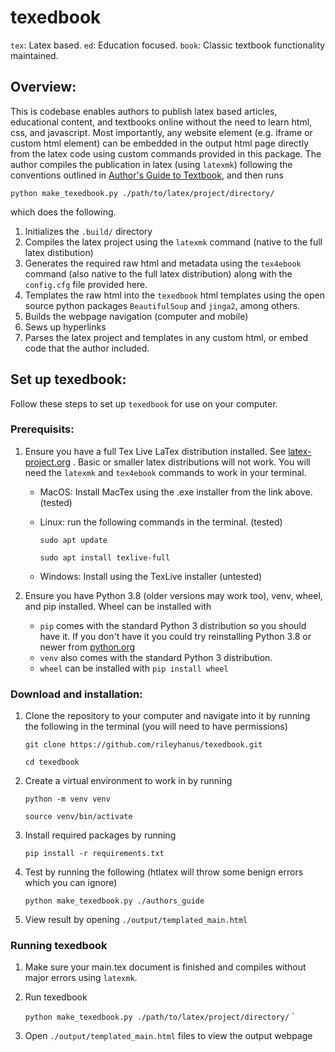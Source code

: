 # texedbook

`tex`: Latex based. `ed`: Education focused. `book`: Classic textbook functionality maintained.

## Overview:
This is codebase enables authors to publish latex based articles, educational content, and textbooks online without the need to learn html, css, and javascript. Most importantly, any website element (e.g. iframe or custom html element) can be embedded in the output html page directly from the latex code using custom commands provided in this package. The author compiles the publication in latex (using `latexmk`) following the conventions outlined in [Author's Guide to Textbook](./authors_guide/main.pdf), and then runs

`python make_texedbook.py ./path/to/latex/project/directory/`

which does the following.

1. Initializes the `.build/` directory
1. Compiles the latex project using the `latexmk` command (native to the full latex distibution)
1. Generates the required raw html and metadata using the `tex4ebook` command (also native to the full latex distribution) along with the `config.cfg` file provided here.
1. Templates the raw html into the `texedbook` html templates using the open source python packages `BeautifulSoup` and `jinga2`, among others.
1. Builds the webpage navigation (computer and mobile)
1. Sews up hyperlinks
1. Parses the latex project and templates in any custom html, or embed code that the author included.

## Set up texedbook:
Follow these steps to set up `texedbook` for use on your computer.

### Prerequisits:
1. Ensure you have a full Tex Live LaTex distribution installed. See [latex-project.org](https://www.latex-project.org/get/) . Basic or smaller latex distributions will not work. You will need the `latexmk` and `tex4ebook` commands to work in your terminal.

   - MacOS: Install MacTex using the .exe installer from the link above. (tested)

   - Linux: run the following commands in the terminal. (tested)

        `sudo apt update`

        `sudo apt install texlive-full`

   - Windows: Install using the TexLive installer (untested)

1. Ensure you have Python 3.8 (older versions may work too), venv, wheel, and pip installed. Wheel can be installed with 

    - `pip` comes with the standard Python 3 distribution so you should have it. If you don't have it you could try reinstalling Python 3.8 or newer from [python.org](https://www.python.org/)
    - `venv` also comes with the standard Python 3 distribution.
    - `wheel` can be installed with `pip install wheel`

### Download and installation:

1. Clone the repository to your computer and navigate into it by running the following in the terminal (you will need to have permissions)

    `git clone https://github.com/rileyhanus/texedbook.git`

    `cd texedbook`

1. Create a virtual environment to work in by running

    `python -m venv venv`

    `source venv/bin/activate`

1. Install required packages by running

    `pip install -r requirements.txt`

1. Test by running the following (htlatex will throw some benign errors which you can ignore)

    `python make_texedbook.py ./authors_guide`

1. View result by opening `./output/templated_main.html`


### Running texedbook
1. Make sure your main.tex document is finished and compiles without major errors using `latexmk`. 

1. Run texedbook

    `python make_texedbook.py ./path/to/latex/project/directory/`
`
 
1. Open `./output/templated_main.html` files to view the output webpage

    
